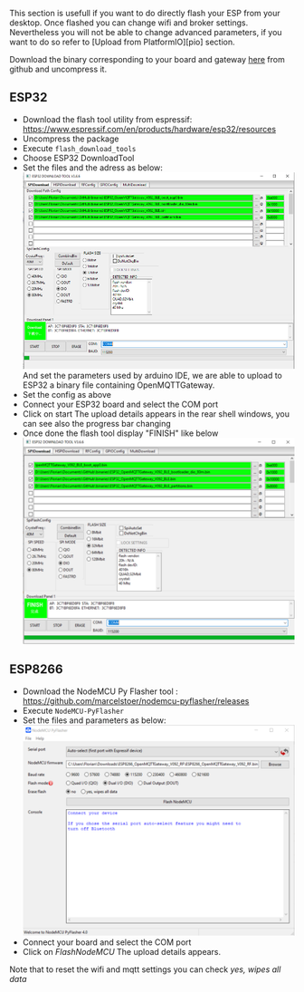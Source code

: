 This section is usefull if you want to do directly flash your ESP from your desktop. Once flashed you can change  wifi and broker settings.
Nevertheless you will not be able to change advanced parameters, if you want to do so refer to [Upload from PlatformIO][pio] section.

Download the binary corresponding to your board and gateway [here](https://github.com/1technophile/OpenMQTTGateway/releases) from github and uncompress it.

## ESP32
* Download the flash tool utility from espressif:
https://www.espressif.com/en/products/hardware/esp32/resources
* Uncompress the package
* Execute `flash_download_tools`
* Choose ESP32 DownloadTool
* Set the files and the adress as below:
![Flash download tool](../img/OpenMQTTgateway_ESP32_binary_flash.png)
And set the parameters used by arduino IDE, we are able to upload to ESP32 a binary file containing OpenMQTTGateway.
* Set the config as above
* Connect your ESP32 board and select the COM port 
* Click on start
The upload details appears in the rear shell windows, you can see also the progress bar changing
* Once done the flash tool display "FINISH" like below
![Flash download tool 2](../img/OpenMQTTgateway_ESP32_binary_flash2.png)

## ESP8266
* Download the NodeMCU Py Flasher tool :
https://github.com/marcelstoer/nodemcu-pyflasher/releases
* Execute `NodeMCU-PyFlasher`
* Set the files and parameters as below:
![](../img/OpenMQTTgateway_NodeMCU_PyFlasher.png)
* Connect your board and select the COM port 
* Click on *FlashNodeMCU*
The upload details appears.

Note that to reset the wifi and mqtt settings you can check *yes, wipes all data*